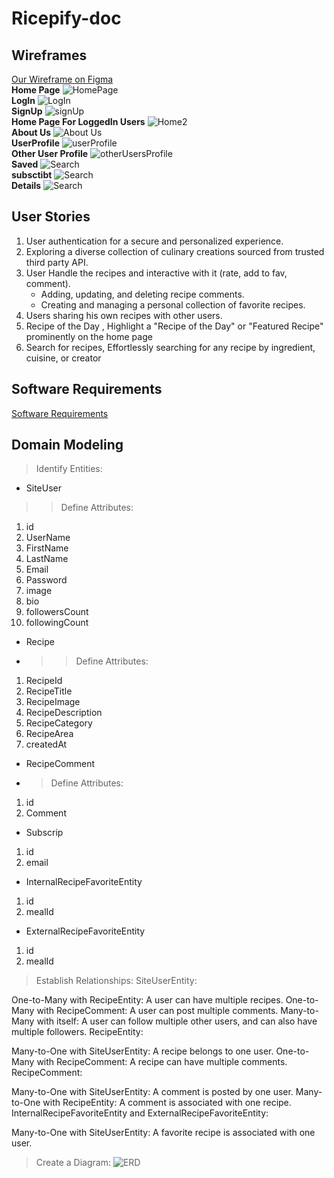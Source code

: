# Ricepify-doc
## Wireframes
[Our Wireframe on Figma](https://www.figma.com/file/3jl0Z7aqlOpdXlEETIpfwH/Ricepify-ProtoType?type=whiteboard&node-id=0-1&t=aXbvgMu1XlnpBNwV-0)
<br>
**Home Page**
![HomePage](./Assest/Screenshot%20(550).png)
<br>
**LogIn**
![LogIn](./Assest/Screenshot%20(553).png)
<br>
**SignUp**
![signUp](./Assest/Screenshot%20(552).png)
<br>
**Home Page For LoggedIn Users**
![Home2](./Assest/Screenshot%20(551).png)
<br>
**About Us**
![About Us](./Assest/Screenshot%20(554).png)
<br>
**UserProfile**
![userProfile](./Assest/Screenshot%20(556).png)
<br>
**Other User Profile**
![otherUsersProfile](./Assest/Screenshot%20(557).png)
<br>
**Saved**
![Search](./Assest/Screenshot%20(559).png)
<br>
**subsctibt**
![Search](./Assest/Screenshot%20(558).png)
<br>
**Details**
![Search](./Assest/Screenshot%20(555).png)

## User Stories
 1. User authentication for a secure and personalized experience.
 2. Exploring a diverse collection of culinary creations sourced from trusted third party API.
 3. User Handle the recipes and interactive with it (rate, add to fav, comment).
     - Adding, updating, and deleting recipe comments.
     - Creating and managing a personal collection of favorite recipes.
4. Users sharing his own recipes with other users.
5. Recipe of the Day , Highlight a "Recipe of the Day" or "Featured Recipe" prominently on the home page
6. Search for recipes, Effortlessly searching for any recipe by ingredient, cuisine, or creator

## Software Requirements
[Software Requirements](./requirements.md)

## Domain Modeling
> Identify Entities:

- SiteUser
>> Define Attributes:
1. id
2. UserName
3. FirstName
4. LastName
5. Email
6. Password
7. image
8. bio
9. followersCount
10. followingCount

- Recipe
- >> Define Attributes:
1. RecipeId
2. RecipeTitle
3. RecipeImage
4. RecipeDescription
5. RecipeCategory
6. RecipeArea
7. createdAt

- RecipeComment
- > Define Attributes:
1. id
2. Comment
- Subscrip
1. id
2. email

- InternalRecipeFavoriteEntity
1. id
2. mealId

- ExternalRecipeFavoriteEntity
1. id
2. mealId


> Establish Relationships:
SiteUserEntity:

One-to-Many with RecipeEntity: A user can have multiple recipes.
One-to-Many with RecipeComment: A user can post multiple comments.
Many-to-Many with itself: A user can follow multiple other users, and can also have multiple followers.
RecipeEntity:

Many-to-One with SiteUserEntity: A recipe belongs to one user.
One-to-Many with RecipeComment: A recipe can have multiple comments.
RecipeComment:

Many-to-One with SiteUserEntity: A comment is posted by one user.
Many-to-One with RecipeEntity: A comment is associated with one recipe.
InternalRecipeFavoriteEntity and ExternalRecipeFavoriteEntity:

Many-to-One with SiteUserEntity: A favorite recipe is associated with one user.

> Create a Diagram:
![ERD](./Assest/Screenshot%20(560).png)















